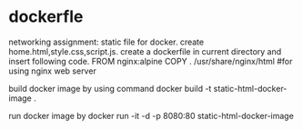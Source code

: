 # dockerfle
networking assignment: static file for docker.
create home.html,style.css,script.js.
create a dockerfile in current directory and insert following code.
FROM nginx:alpine
COPY . /usr/share/nginx/html  #for using nginx web server

build docker image by using command 
docker build -t static-html-docker-image  .

run docker image by 
docker run -it -d -p 8080:80 static-html-docker-image 